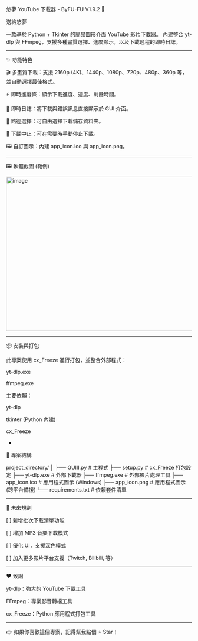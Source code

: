 

悠夢 YouTube 下載器 - ByFU-FU V1.9.2 🎥

送給悠夢

一款基於 Python + Tkinter 的簡易圖形介面 YouTube 影片下載器。
內建整合 yt-dlp 與 FFmpeg，支援多種畫質選擇、進度顯示，以及下載過程的即時日誌。


---

✨ 功能特色

🎬 多畫質下載：支援 2160p (4K)、1440p、1080p、720p、480p、360p 等，並自動選擇最佳格式。

⚡ 即時進度條：顯示下載進度、速度、剩餘時間。

📝 即時日誌：將下載與錯誤訊息直接顯示於 GUI 介面。

📂 路徑選擇：可自由選擇下載儲存資料夾。

🛑 下載中止：可在需要時手動停止下載。

🖼 自訂圖示：內建 app_icon.ico 與 app_icon.png。



---

🖼 軟體截圖 (範例)

<img width="587" height="418" alt="image" src="https://github.com/user-attachments/assets/aadcbad6-c437-41be-b2e8-bf34c777b5aa" />


---

📦 安裝與打包

此專案使用 cx_Freeze 進行打包，並整合外部程式：

yt-dlp.exe

ffmpeg.exe


主要依賴：

yt-dlp

tkinter (Python 內建)

cx_Freeze




-

📂 專案結構

project_directory/
│
├── GUIII.py          # 主程式
├── setup.py          # cx_Freeze 打包設定
├── yt-dlp.exe        # 外部下載器
├── ffmpeg.exe        # 外部影片處理工具
├── app_icon.ico      # 應用程式圖示 (Windows)
├── app_icon.png      # 應用程式圖示 (跨平台備援)
└── requirements.txt  # 依賴套件清單


---

🚀 未來規劃

[ ] 新增批次下載清單功能

[ ] 增加 MP3 音樂下載模式

[ ] 優化 UI，支援深色模式

[ ] 加入更多影片平台支援（Twitch, Bilibili, 等）



---

❤️ 致謝

yt-dlp：強大的 YouTube 下載工具

FFmpeg：專業影音轉檔工具

cx_Freeze：Python 應用程式打包工具



---

👉 如果你喜歡這個專案，記得幫我點個 ⭐ Star！




